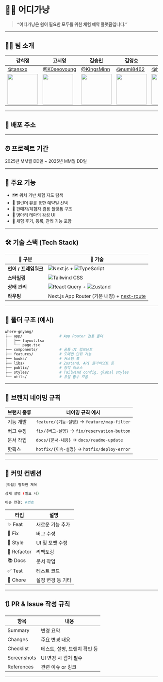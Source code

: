 # 🐾🐱 어디가냥

> **“어디가냥은 쉼이 필요한 모두를 위한 체험 예약 플랫폼입니다.”**  

---

## 👩‍💻 팀 소개

| 강희정 | 고서영 | 김승민 | 김영호 | 김희성 | 차경훈 |
|--------|--------|--------|--------|--------|--------|
| [@tansxx](https://github.com/tansxx) | [@K0seoyoung](https://github.com/K0seoyoung) | [@KingsMinn](https://github.com/KingsMinn) | [@numi8462](https://github.com/numi8462) | [@huiseong29](https://github.com/huiseong29) | [@](https://github.com/) |
| <img src="https://avatars.githubusercontent.com/u/159680008?v=4" width="100"/> | <img src="https://avatars.githubusercontent.com/u/134926158?v=4" width="100"/> | <img src="https://avatars.githubusercontent.com/u/134246428?v=4" width="100"/> | <img src="https://avatars.githubusercontent.com/u/135202559?v=4" width="100"/> | <img src="https://avatars.githubusercontent.com/u/175691313?v=4" width="100"/> | <img src="https://avatars.githubusercontent.com/u/000000000?v=4" width="100"/> |


---

## 🔗 배포 주소


---

## ⏰ 프로젝트 기간

2025년 MM월 DD일 ~ 2025년 MM월 DD일

---

## 🐾 주요 기능

- 🗺️ 위치 기반 체험 지도 탐색
- 📅 캘린더 뷰를 통한 예약일 선택
- 👥 판매자/체험자 겸용 플랫폼 구조
- 🐣 병아리 테마의 감성 UI
- 💬 체험 후기, 등록, 관리 기능 포함

---

## 🛠️ 기술 스택 (Tech Stack)

| 🧩 구분 | 🚀 기술 |
|--------|--------|
| **언어 / 프레임워크** | ![Next.js](https://img.shields.io/badge/Next.js-000000?style=flat-square&logo=next.js&logoColor=white) + ![TypeScript](https://img.shields.io/badge/TypeScript-3178C6?style=flat-square&logo=typescript&logoColor=white) |
| **스타일링** | ![Tailwind CSS](https://img.shields.io/badge/Tailwind_CSS-38B2AC?style=flat-square&logo=tailwind-css&logoColor=white) |
| **상태 관리** | ![React Query](https://img.shields.io/badge/React_Query-FF4154?style=flat-square&logo=react-query&logoColor=white) + ![Zustand](https://img.shields.io/badge/Zustand-000000?style=flat-square&logo=Zustand&logoColor=white) |
| **라우팅** | Next.js App Router (기본 내장) + [next-route](https://github.com/jeremyben/next-route) |


---

## 📁 폴더 구조 (예시)

```bash
where-gnyang/
├── app/                 # App Router 전용 폴더
│   ├── layout.tsx
│   └── page.tsx
├── components/          # 공통 UI 컴포넌트
├── features/            # 도메인 단위 기능
├── hooks/               # 커스텀 훅
├── libs/                # Zustand, API 클라이언트 등
├── public/              # 정적 리소스
├── styles/              # Tailwind config, global styles
└── utils/               # 유틸 함수 모음
```

---

## 🌱 브랜치 네이밍 규칙

| 브랜치 종류 | 네이밍 규칙 예시 |
|-------------|------------------|
| 기능 개발   | `feature/{기능-설명}` → `feature/map-filter` |
| 버그 수정   | `fix/{버그-설명}` → `fix/reservation-button` |
| 문서 작업   | `docs/{문서-내용}` → `docs/readme-update` |
| 핫픽스       | `hotfix/{이슈-설명}` → `hotfix/deploy-error` |

---

## 📝 커밋 컨벤션

```bash
[타입] 명확한 제목

상세 설명 (필요 시)

이슈 연결: #번호
```

| 타입 | 설명 |
|------|------|
| ✨ Feat | 새로운 기능 추가 |
| 🐛 Fix | 버그 수정 |
| 💄 Style | UI 및 포맷 수정 |
| 🔨 Refactor | 리팩토링 |
| 📚 Docs | 문서 작업 |
| ✅ Test | 테스트 코드 |
| 🔧 Chore | 설정 변경 등 기타 |

---

## 🔃 PR & Issue 작성 규칙

| 항목 | 내용 |
|------|------|
| Summary | 변경 요약 |
| Changes | 주요 변경 내용 |
| Checklist | 테스트, 설명, 브랜치 확인 등 |
| Screenshots | UI 변경 시 캡처 필수 |
| References | 관련 이슈 or 링크 |

---

